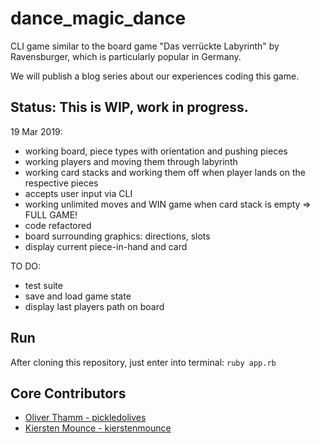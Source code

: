 # dance_magic_dance

CLI game similar to the board game "Das verrückte Labyrinth" by Ravensburger, which is particularly popular in Germany.

We will publish a blog series about our experiences coding this game.

## Status: This is WIP, work in progress.

19 Mar 2019:
- working board, piece types with orientation and pushing pieces
- working players and moving them through labyrinth
- working card stacks and working them off when player lands on the respective pieces
- accepts user input via CLI
- working unlimited moves and WIN game when card stack is empty => FULL GAME!
- code refactored
- board surrounding graphics: directions, slots
- display current piece-in-hand and card

TO DO:
- test suite
- save and load game state
- display last players path on board

## Run

After cloning this repository, just enter into terminal: `ruby app.rb`

## Core Contributors

- [Oliver Thamm - pickledolives](https://github.com/pickledolives)
- [Kiersten Mounce - kierstenmounce](https://github.com/kierstenmounce)
